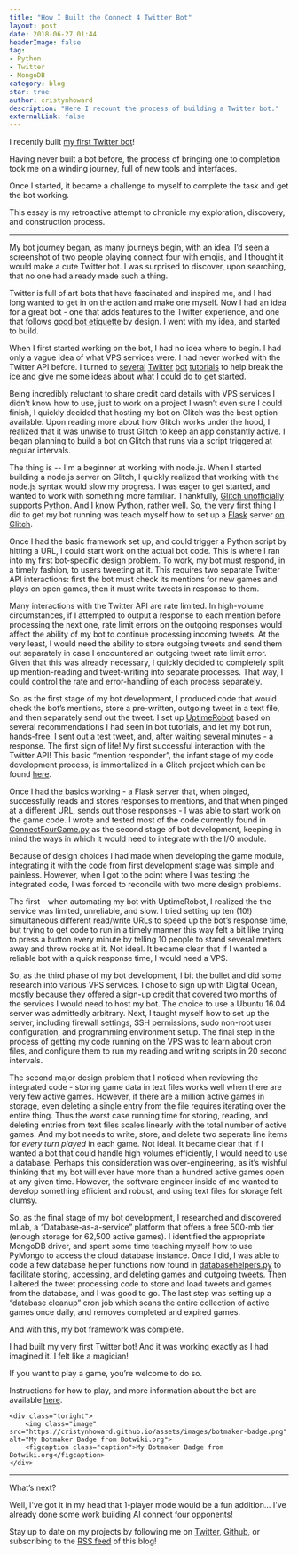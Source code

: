 ```yaml
---
title: "How I Built the Connect 4 Twitter Bot"
layout: post
date: 2018-06-27 01:44
headerImage: false
tag:
- Python
- Twitter
- MongoDB
category: blog
star: true
author: cristynhoward
description: "Here I recount the process of building a Twitter bot."
externalLink: false
---
```


I recently built [my first Twitter bot](https://cristynhoward.github.io/bot-connect-4)!

Having never built a bot before, the process of bringing one to completion took me on a winding journey, full of new tools and interfaces.

Once I started, it became a challenge to myself to complete the task and get the bot working. 

This essay is my retroactive attempt to chronicle my exploration, discovery, and construction process.

---

My bot journey began, as many journeys begin, with an idea. I’d seen a screenshot of two people playing connect four with emojis, and I thought it would make a cute Twitter bot. I was surprised to discover, upon searching, that no one had already made such a thing. 

Twitter is full of art bots that have fascinated and inspired me, and I had long wanted to get in on the action and make one myself. Now I had an idea for a great bot - one that adds features to the Twitter experience, and one that follows [good bot etiquette][1] by design. I went with my idea, and started to build.

When I first started working on the bot, I had no idea where to begin. I had only a vague idea of what VPS services were. I had never worked with the Twitter API before. I turned to [several][2] [Twitter][3] [bot][4] [tutorials][5] to help break the ice and give me some ideas about what I could do to get started. 

Being incredibly reluctant to share credit card details with VPS services I didn’t know how to use, just to work on a project I wasn’t even sure I could finish, I quickly decided that hosting my bot on Glitch was the best option available. Upon reading more about how Glitch works under the hood, I realized that it was unwise to trust Glitch to keep an app constantly active. I began planning to build a bot on Glitch that runs via a script triggered at regular intervals.

The thing is -- I'm a beginner at working with node.js. When I started building a node.js server on Glitch, I quickly realized that working with the node.js syntax would slow my progress. I was eager to get started, and wanted to work with something more familiar. Thankfully, [Glitch unofficially supports Python][6]. And I know Python, rather well. So, the very first thing I did to get my bot running was teach myself how to set up a [Flask][7] server [on Glitch][8].

Once I had the basic framework set up, and could trigger a Python script by hitting a URL, I could start work on the actual bot code. This is where I ran into my first bot-specific design problem. To work, my bot must respond, in a timely fashion, to users tweeting at it. This requires two separate Twitter API interactions: first the bot must check its mentions for new games and plays on open games, then it must write tweets in response to them. 

Many interactions with the Twitter API are rate limited. In high-volume circumstances, if I attempted to output a response to each mention before processing the next one, rate limit errors on the outgoing responses would affect the ability of my bot to continue processing incoming tweets. At the very least, I would need the ability to store outgoing tweets and send them out separately in case I encountered an outgoing tweet rate limit error. Given that this was already necessary, I quickly decided to completely split up mention-reading and tweet-writing into separate processes. That way, I could control the rate and error-handling of each process separately. 

So, as the first stage of my bot development, I produced code that would check the bot’s mentions, store a pre-written, outgoing tweet in a text file, and then separately send out the tweet. I set up [UptimeRobot][9] based on several recommendations I had seen in bot tutorials, and let my bot run, hands-free. I sent out a test tweet, and, after waiting several minutes - a response. The first sign of life! My first successful interaction with the Twitter API! This basic “mention responder”, the infant stage of my code development process, is immortalized in a Glitch project which can be found [here][10].

Once I had the basics working - a Flask server that, when pinged, successfully reads and stores responses to mentions, and that when pinged at a different URL, sends out those responses - I was able to start work on the game code. I wrote and tested most of the code currently found in [ConnectFourGame.py][11] as the second stage of bot development, keeping in mind the ways in which it would need to integrate with the I/O module. 

Because of design choices I had made when developing the game module, integrating it with the code from first development stage was simple and painless. However, when I got to the point where I was testing the integrated code, I was forced to reconcile with two more design problems. 

The first - when automating my bot with UptimeRobot, I realized the the service was limited, unreliable, and slow. I tried setting up ten (10!) simultaneous different read/write URLs to speed up the bot’s response time, but trying to get code to run in a timely manner this way felt a bit like trying to press a button every minute by telling 10 people to stand several meters away and throw rocks at it. Not ideal. It became clear that if I wanted a reliable bot with a quick response time, I would need a VPS. 

So, as the third phase of my bot development, I bit the bullet and did some research into various VPS services. I chose to sign up with Digital Ocean, mostly because they offered a sign-up credit that covered two months of the services I would need to host my bot. The choice to use a Ubuntu 16.04 server was admittedly arbitrary. Next, I taught myself how to set up the server, including firewall settings, SSH permissions, sudo non-root user configuration, and programming environment setup. The final step in the process of getting my code running on the VPS was to learn about cron files, and configure them to run my reading and writing scripts in 20 second intervals.

The second major design problem that I noticed when reviewing the integrated code - storing game data in text files works well when there are very few active games. However, if there are a million active games in storage, even deleting a single entry from the file requires iterating over the entire thing. Thus the worst case running time for storing, reading, and deleting entries from text files scales linearly with the total number of active games. And my bot needs to write, store, and delete two seperate line items for _every turn played_ in each game. Not ideal. It became clear that if I wanted a bot that could handle high volumes efficiently, I would need to use a database. Perhaps this consideration was over-engineering, as it’s wishful thinking that my bot will ever have more than a hundred active games open at any given time. However, the software engineer inside of me wanted to develop something efficient and robust, and using text files for storage felt clumsy.

So, as the final stage of my bot development, I researched and discovered mLab, a “Database-as-a-service” platform that offers a free 500-mb tier (enough storage for 62,500 active games). I identified the appropriate MongoDB driver, and spent some time teaching myself how to use PyMongo to access the cloud database instance. Once I did, I was able to code a few database helper functions now found in [databasehelpers.py][12] to facilitate storing, accessing, and deleting games and outgoing tweets. Then I altered the tweet processing code to store and load tweets and games from the database, and I was good to go. The last step was setting up a “database cleanup” cron job which scans the entire collection of active games once daily, and removes completed and expired games.

And with this, my bot framework was complete. 

<div class="side-by-side">
    <div class="toleft">
    	<p></p>
        <p>I had built my very first Twitter bot! And it was working exactly as I had imagined it. I felt like a magician!</p>
        <p>If you want to play a game, you’re welcome to do so.</p>
        <p>Instructions for how to play, and more information about the bot are available <a href="https://cristynhoward.github.io/connect-four-twitter-bot/">here</a>.</p>
    </div>

    <div class="toright">
        <img class="image" src="https://cristynhoward.github.io/assets/images/botmaker-badge.png" alt="My Botmaker Badge from Botwiki.org">
        <figcaption class="caption">My Botmaker Badge from Botwiki.org</figcaption>
    </div>
</div>

---

What’s next? 

Well, I've got it in my head that 1-player mode would be a fun addition... I've already done some work building AI connect four opponents!

Stay up to date on my projects by following me on [Twitter][14], [Github][15], or subscribing to the [RSS feed][16] of this blog!

[1]: http://tinysubversions.com/2013/03/basic-twitter-bot-etiquette/
[2]: http://blog.mollywhite.net/how-to-create-a-twitter-bot/
[3]: https://botwiki.org/resource/tutorial/how-to-make-a-twitter-bot-the-definitive-guide/
[4]: https://www.digitalocean.com/community/tutorials/how-to-create-a-twitterbot-with-python-3-and-the-tweepy-library
[5]: https://glitch.com/edit/#!/twitterbot
[6]: https://support.glitch.com/t/can-i-run-a-python-app-in-glitch/2140
[7]: https://en.wikipedia.org/wiki/Flask_(web_framework)
[8]: https://glitch.com/edit/#!/flask-hello-world
[9]: https://uptimerobot.com/
[10]: https://glitch.com/edit/#!/mention-responder
[11]: https://github.com/cristynhoward/connectfour/blob/master/ConnectFourGame.py
[12]: https://github.com/cristynhoward/connectfour/blob/master/databasehelpers.py
[13]: https://cristynhoward.github.io/connect-four-twitter-bot/
[14]: http://www.twitter.com/cristynhoward
[15]: http://www.github.com/cristynhoward
[16]: https://cristynhoward.github.io/feed.xml
